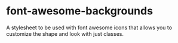 # font-awesome-backgrounds
A stylesheet to be used with font awesome icons that allows you to customize the shape and look with just classes. 
